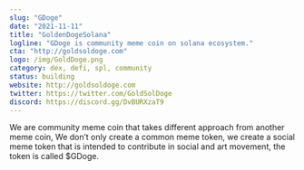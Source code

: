 ```yaml
---
slug: "GDoge"
date: "2021-11-11"
title: "GoldenDogeSolana"
logline: "GDoge is community meme coin on solana ecosystem."
cta: "http://goldsoldoge.com"
logo: /img/GoldDoge.png
category: dex, defi, spl, community
status: building
website: http://goldsoldoge.com
twitter: https://twitter.com/GoldSolDoge
discord: https://discord.gg/DvBURXzaT9
---
```


We are community meme coin that takes different approach from another meme coin, We don’t only create a common meme token, we create a social meme token that is intended to contribute in social and art movement, the token is called $GDoge.
